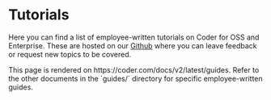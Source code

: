 # Tutorials

Here you can find a list of employee-written tutorials on Coder for OSS and
Enterprise. These are hosted on our
[Github](https://github.com/coder/coder/) where you can leave feedback or
request new topics to be covered.

<children>
  This page is rendered on https://coder.com/docs/v2/latest/guides. Refer to the other documents in the `guides/` directory for specific employee-written guides.
</children>
